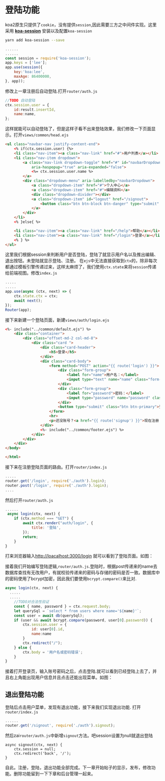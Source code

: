 # 登陆功能
koa2原生只提供了`cookie`，没有提供`session`,因此需要三方之中间件实现。这里采用 **[koa-session](https://www.npmjs.com/package/koa-session,koa-session)**
安装以及配置`koa-session`
```bash
yarn add koa-session --save
```
```js
......
......
const session = require('koa-session');
app.keys = ['lee'];
app.use(session({
    key:'koa:lee',
    maxAge: 86400000,
}, app));
```
修改上一章注册后自动登陆.打开`router/auth.js`
```js
//TODO 自动登陆
ctx.session.user = {
    id:result.insertId,
    name:name,
};
```
这样就能可以自动登陆了，但是这样子看不出来登陆效果，我们修改一下页面显示。打开`views/common/head.ejs`
```html
<ul class="navbar-nav justify-content-end">
    <% if(ctx.session.user) {%>
    <li class="nav-item"><a class="nav-link" href="#">用户列表</a></li>
    <li class="nav-item dropdown">
        <a class="nav-link dropdown-toggle" href="#" id="navbarDropdown" role="button" data-toggle="dropdown"
            aria-haspopup="true" aria-expanded="false">
            <%= ctx.session.user.name %>
        </a>
        <div class="dropdown-menu" aria-labelledby="navbarDropdown">
            <a class="dropdown-item" href="#">个人中心</a>
            <a class="dropdown-item" href="#">编辑资料</a>
            <div class="dropdown-divider"></div>
            <a class="dropdown-item" id="logout" href="/signout">
                <button class="btn btn-block btn-danger" type="submit" name="button">退出</button>
            </a>
        </div>
    </li>
    <% }else{ %>

    <li class="nav-item"><a class="nav-link" href="/help">帮助</a></li>
    <li class="nav-item"><a class="nav-link" href="/login">登录</a></li>
    <% } %>
</ul>
```
这里我们根据session来判断用户是否登陆，登陆了就显示用户名以及推出编辑、退出按钮。未登陆就显示登陆、注册。
在`ejs`中无法直接获取到`ctx`的，除非每次都通过模板引擎传递过来，这样太麻烦了，我们使用`ctx.state`来将`session`传递给前端视图。修改`index.js`
```js 
.....
.....
app.use(async (ctx, next) => {
    ctx.state.ctx = ctx;
    await next();
});
Router(app);
```
接下来新建一个登陆页面，新建`views/auth/login.ejs`
```html
<%- include("../common/default.ejs") %>
    <div class="container">
        <div class="offset-md-2 col-md-8">
            <div class="card ">
                <div class="card-header">
                    <h5>登录</h5>
                </div>
                <div class="card-body">
                    <form method="POST" action="{{ route('login') }}">
                        <div class="form-group">
                            <label for="name">用户名：</label>
                            <input type="text" name="name" class="form-control" value="">
                        </div>
                        <div class="form-group">
                            <label for="password">密码：</label>
                            <input type="password" name="password" class="form-control" value="">
                        </div>
                        <button type="submit" class="btn btn-primary">登录</button>
                    </form>
                    <hr>
                    <p>还没账号？<a href="{{ route('signup') }}">现在注册！</a></p>
                </div>
                <%- include("../common/footer.ejs") %>
            </div>
        </div>
    </div>
</body>

</html>
```
接下来在注册登陆页面的路由。打开`router/index.js`
```js
.....
router.get('/login', require('./auth').login);
router.post('/login', require('./auth').login);
....
```
然后打开`router/auth.js`
```js
......
 async login(ctx, next) {
    if (ctx.method === "GET") {
        await ctx.render("auth/login", {
            title: '登陆',
        });
        return;
    }
}
```
打来浏览器输入<http://loacalhost:3000/login> 就可以看到了登陆页面。如图：

接着我们开始编写登陆逻辑,`router/auth.js`.登陆时，根据post传递来的name去数据库查找有无改用户，有就校验传递来的密码与存储的密码是否一致。数据库中的密码使用了bcrypt加密，因此我们要使用`bcrypt.compare()`来比对.
```js
async login(ctx, next) {
  .....
  .....
    //TODO对合法性验证
    const { name, password } = ctx.request.body;
    let querySql = `select * from users where name='${name}'`;
    const user = await db(querySql);
    if (user && await bcrypt.compare(password, user[0].password)) {
        ctx.session.user = {
            id: user[0].id,
            name:name
        }
        ctx.redirect("/");
    } else {
        ctx.body = '用户名或密码错误';
    }
}
```
接着打开登录页，输入账号密码之后，点击登陆.就可以看到已经登陆上去了，并且右上角能出现用户信息并且点击还能出现菜单。如图：


## 退出登陆功能

登陆后点击用户菜单，发现有退出功能，接下来我们实现退出功能.
打开`router/index.js`
```js
......
router.get('/signout', require('./auth').signout);
```
然后zai`router/auth.js`中新增`signout`方法。吧session设置为null就退出登陆
```
async signout(ctx, next) {
    ctx.session = null;
    ctx.redirect('back', '/');
}
```
自此。注册，登陆，退出功能全部完成。下一章开始帖子的显示，发布，修改功能。删除功能留到一下下章和后台管理一起来。